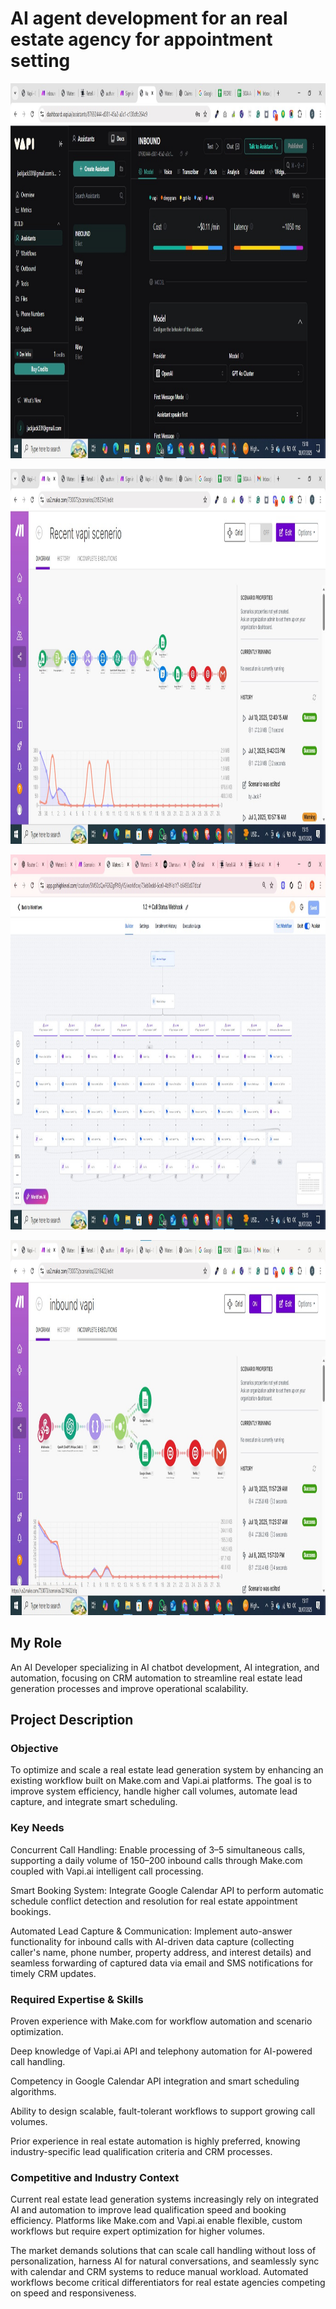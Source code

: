 # AI agent development for an real estate agency for appointment setting

<img
  src="./AI agent development for an real estate agency for appointment setting 1.png"
  width="600"
  height="600"
  alt="1" />

<img
  src="./AI agent development for an real estate agency for appointment setting 2.png"
  width="600"
  height="600"
  alt="2" />

<img
  src="./AI agent development for an real estate agency for appointment setting 3.png"
  width="600"
  height="600"
  alt="3" />

<img
  src="./AI agent development for an real estate agency for appointment setting 4.png"
  width="600"
  height="600"
  alt="4" />

## My Role

An AI Developer specializing in AI chatbot development, AI integration, and automation, focusing on CRM automation to streamline real estate lead generation processes and improve operational scalability.

## Project Description

### Objective

To optimize and scale a real estate lead generation system by enhancing an existing workflow built on Make.com and Vapi.ai platforms. The goal is to improve system efficiency, handle higher call volumes, automate lead capture, and integrate smart scheduling.

### Key Needs
Concurrent Call Handling: Enable processing of 3–5 simultaneous calls, supporting a daily volume of 150–200 inbound calls through Make.com coupled with Vapi.ai intelligent call processing.

Smart Booking System: Integrate Google Calendar API to perform automatic schedule conflict detection and resolution for real estate appointment bookings.

Automated Lead Capture & Communication: Implement auto-answer functionality for inbound calls with AI-driven data capture (collecting caller's name, phone number, property address, and interest details) and seamless forwarding of captured data via email and SMS notifications for timely CRM updates.

### Required Expertise & Skills

Proven experience with Make.com for workflow automation and scenario optimization.

Deep knowledge of Vapi.ai API and telephony automation for AI-powered call handling.

Competency in Google Calendar API integration and smart scheduling algorithms.

Ability to design scalable, fault-tolerant workflows to support growing call volumes.

Prior experience in real estate automation is highly preferred, knowing industry-specific lead qualification criteria and CRM processes.

### Competitive and Industry Context
Current real estate lead generation systems increasingly rely on integrated AI and automation to improve lead qualification speed and booking efficiency. Platforms like Make.com and Vapi.ai enable flexible, custom workflows but require expert optimization for higher volumes.

The market demands solutions that can scale call handling without loss of personalization, harness AI for natural conversations, and seamlessly sync with calendar and CRM systems to reduce manual workload. Automated workflows become critical differentiators for real estate agencies competing on speed and responsiveness.
